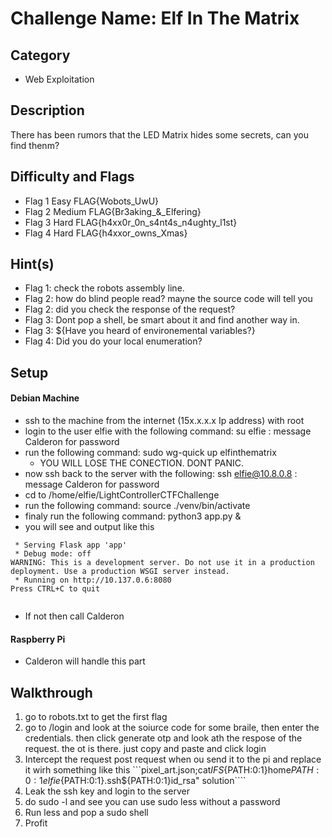 # Challenge Name: Elf In The Matrix
## Category
- Web Exploitation

## Description
There has been rumors that the LED Matrix hides some secrets, can you find thenm?
## Difficulty and Flags
- Flag 1 Easy FLAG{Wobots_UwU}
- Flag 2 Medium FLAG{Br3aking_&_Elfering}
- Flag 3 Hard FLAG{h4xx0r_0n_s4nt4s_n4ughty_l1st}
- Flag 4 Hard FLAG{h4xxor_owns_Xmas}


## Hint(s)
- Flag 1: check the robots assembly line.
- Flag 2: how do blind people read? mayne the source code will tell you 
- Flag 2: did you check the response of the request?
- Flag 3: Dont pop a shell, be smart about it and find another way in.
- Flag 3: ${Have you heard of environemental variables?}
- Flag 4: Did you do your local enumeration?

## Setup

#### Debian Machine
- ssh to the machine from the internet (15x.x.x.x Ip address) with root
- login to the user elfie with the following command: su elfie : message Calderon for password 
- run the following command: sudo wg-quick up elfinthematrix
    - YOU WILL LOSE THE CONECTION. DONT PANIC.
- now ssh back to the server with the following: ssh elfie@10.8.0.8  : message Calderon for password 
- cd to /home/elfie/LightControllerCTFChallenge
- run the following command: source ./venv/bin/activate
- finaly run the following command: python3 app.py &
- you will see and output like this 
```
 * Serving Flask app 'app'
 * Debug mode: off
WARNING: This is a development server. Do not use it in a production deployment. Use a production WSGI server instead.
 * Running on http://10.137.0.6:8080
Press CTRL+C to quit


``` 
- If not then call Calderon 

#### Raspberry Pi 
- Calderon will handle this part


## Walkthrough
1. go to robots.txt to get the first flag
2. go to /login and look at the soiurce code for some braile, then enter the credentials. then click generate otp and look ath the respose of the request. the ot is there. just copy and paste and click login 
3. Intercept the request post request when ou send it to the pi and replace it wirh something like this 
 ```pixel_art.json;cat${IFS}${PATH:0:1}home${PATH:0:1}elfie${PATH:0:1}.ssh${PATH:0:1}id_rsa" solution````
4. Leak the ssh key and login to the server
5. do sudo -l and see you can use sudo less without a password
6. Run less and pop a sudo shell 
7. Profit 

